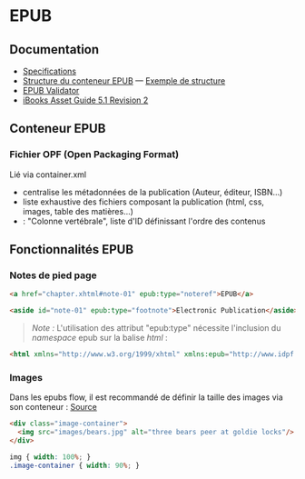 EPUB
====


## Documentation

* [Specifications](http://idpf.org/epub/301)
* [Structure du conteneur EPUB](http://www.idpf.org/epub/301/spec/epub-ocf.html) &mdash; [Exemple de structure](http://www.idpf.org/epub/301/spec/epub-ocf.html#example)
* [EPUB Validator](http://validator.idpf.org)
* [iBooks Asset Guide 5.1 Revision 2](https://itunesconnect.apple.com/docs/iBooksAssetGuide5.1Revision2.pdf)




## Conteneur EPUB

### Fichier OPF (Open Packaging Format)

Lié via container.xml

* <metadata> centralise les métadonnées de la publication (Auteur, éditeur, ISBN...)
* <manifest> liste exhaustive des fichiers composant la publication (html, css, images, table des matières...)
* <spine> : "Colonne vertébrale", liste d'ID définissant l'ordre des contenus






## Fonctionnalités EPUB

### Notes de pied page

```html
<a href="chapter.xhtml#note-01" epub:type="noteref">EPUB</a>

<aside id="note-01" epub:type="footnote">Electronic Publication</aside>
```

> *Note&nbsp;:* L'utilisation des attribut "epub:type" nécessite l'inclusion du _namespace_ epub sur la balise _html_ :

```html
<html xmlns="http://www.w3.org/1999/xhtml" xmlns:epub="http://www.idpf.org/2007/ops">
```



### Images

Dans les epubs flow, il est recommandé de définir la taille des images via son conteneur&nbsp;: [Source](https://itunesconnect.apple.com/docs/iBooksAssetGuide5.1Revision2.pdf)

```html
<div class="image-container">
  <img src="images/bears.jpg" alt="three bears peer at goldie locks"/>
</div>
```

```css
img { width: 100%; }
.image-container { width: 90%; }
```